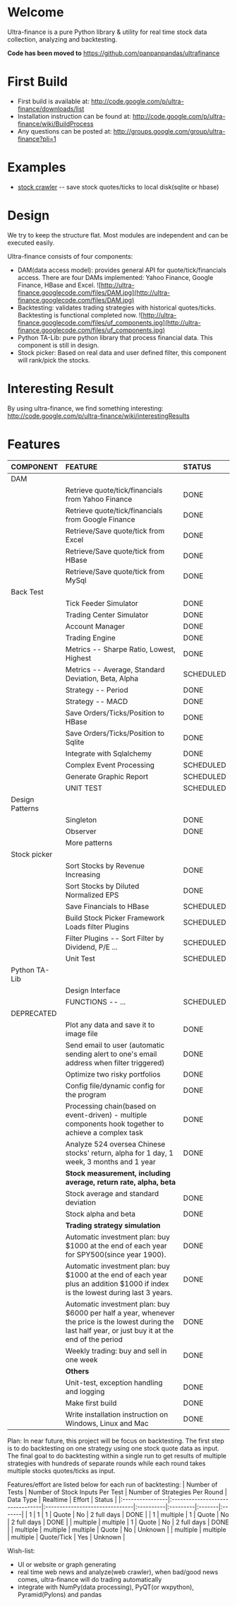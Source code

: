 # Welcome #

Ultra-finance is a pure Python library & utility for real time stock data collection, analyzing and backtesting.

**Code has been moved to** https://github.com/panpanpandas/ultrafinance


# First Build #
  * First build is available at: http://code.google.com/p/ultra-finance/downloads/list
  * Installation instruction can be found at: http://code.google.com/p/ultra-finance/wiki/BuildProcess
  * Any questions can be posted at: http://groups.google.com/group/ultra-finance?pli=1

# Examples #
  * [stock crawler](http://code.google.com/p/ultra-finance/wiki/stockCrawler) -- save stock quotes/ticks to local disk(sqlite or hbase)


# Design #
We try to keep the structure flat. Most modules are independent and can be executed easily.

Ultra-finance consists of four components:
  * DAM(data access model): provides general API for quote/tick/financials access. There are four DAMs implemented: Yahoo Finance, Google Finance, HBase and Excel. ![http://ultra-finance.googlecode.com/files/DAM.jpg](http://ultra-finance.googlecode.com/files/DAM.jpg)
  * Backtesting: validates trading strategies with historical quotes/ticks. Backtesting is functional completed now. ![http://ultra-finance.googlecode.com/files/uf_components.jpg](http://ultra-finance.googlecode.com/files/uf_components.jpg)
  * Python TA-Lib: pure python library that process financial data. This component is still in design.
  * Stock picker: Based on real data and user defined filter, this component will rank/pick the stocks.

# Interesting Result #
By using ultra-finance, we find something interesting:
http://code.google.com/p/ultra-finance/wiki/interestingResults

# Features #
| COMPONENT | FEATURE | STATUS|
|:----------|:--------|:------|
| DAM |  |  |
|  | Retrieve quote/tick/financials from Yahoo Finance | DONE |
|  | Retrieve quote/tick/financials from Google Finance | DONE |
|  | Retrieve/Save quote/tick from Excel | DONE |
|  | Retrieve/Save quote/tick from HBase | DONE |
|  | Retrieve/Save quote/tick from MySql | DONE |
| Back Test |  |  |
|  | Tick Feeder Simulator | DONE |
|  | Trading Center Simulator | DONE |
|  | Account Manager | DONE |
|  | Trading Engine | DONE |
|  | Metrics -- Sharpe Ratio, Lowest, Highest | DONE |
|  | Metrics -- Average, Standard Deviation, Beta, Alpha | SCHEDULED |
|  | Strategy -- Period | DONE |
|  | Strategy -- MACD | DONE |
|  | Save Orders/Ticks/Position to HBase | DONE |
|  | Save Orders/Ticks/Position to Sqlite | DONE |
|  | Integrate with Sqlalchemy | DONE |
|  | Complex Event Processing | SCHEDULED |
|  | Generate Graphic Report | SCHEDULED |
|  | UNIT TEST | SCHEDULED |
| Design Patterns |  |  |
|  | Singleton | DONE |
|  | Observer | DONE |
|  | More patterns|  |
| Stock picker |  |  |
|  | Sort Stocks by Revenue Increasing | DONE |
|  | Sort Stocks by Diluted Normalized EPS | DONE |
|  | Save Financials to HBase | SCHEDULED |
|  | Build Stock Picker Framework Loads filter Plugins | SCHEDULED |
|  | Filter Plugins -- Sort Filter by Dividend, P/E ... | SCHEDULED |
|  | Unit Test | SCHEDULED |
| Python TA-Lib |  |  |
|  | Design Interface |  |
|  | FUNCTIONS -- ... | SCHEDULED |
| DEPRECATED |  |  |
|  | Plot any data and save it to image file | DONE |
|  | Send email to user (automatic sending alert to one's email address when filter triggered) | DONE |
|  | Optimize two risky portfolios | DONE |
|  | Config file/dynamic config for the program | DONE |
|  | Processing chain(based on event-driven) - multiple components hook together to achieve a complex task | DONE |
|  | Analyze 524 oversea Chinese stocks' return, alpha for 1 day, 1 week, 3 months and 1 year | DONE |
|  | **Stock measurement, including average, return rate, alpha, beta** |  |
|  | Stock average and standard deviation | DONE |
|  | Stock alpha and beta | DONE |
|  | **Trading strategy simulation**  |  |
|  | Automatic investment plan: buy $1000 at the end of each year for SPY500(since year 1900). | DONE |
|  | Automatic investment plan: buy $1000 at the end of each year plus an addition $1000 if index is the lowest during last 3 years. | DONE |
|  | Automatic investment plan: buy $6000 per half a year, whenever the price is the lowest during the last half year, or just buy it at the end of the period | DONE |
|  | Weekly trading: buy and sell in one week | DONE |
|  | **Others** |  |
|  | Unit-test, exception handling and logging | DONE |
|  | Make first build | DONE |
|  | Write installation instruction on Windows, Linux and Mac | DONE |

Plan:
In near future, this project will be focus on backtesting. The first step is to do backtesting on one strategy using one stock quote data as input. The final goal to do backtesting within a single run to get results of multiple strategies with hundreds of separate rounds while each round takes multiple stocks quotes/ticks as input.

Features/effort are listed below for each run of backtesting:
| Number of Tests | Number of Stock Inputs Per Test | Number of Strategies Per Round | Data Type | Realtime | Effort | Status |
|:----------------|:--------------------------------|:-------------------------------|:----------|:---------|:-------|:-------|
| 1 | 1 | 1 | Quote | No | 2 full days | DONE |
| 1 | multiple | 1 | Quote |  No | 2 full days | DONE |
| multiple | multiple | 1 | Quote |  No | 2 full days | DONE |
| multiple | multiple | multiple | Quote |  No | Unknown |
| multiple | multiple | multiple | Quote/Tick |  Yes | Unknown |

Wish-list:
  * UI or website or graph generating
  * real time web news and analyze(web crawler), when bad/good news comes, ultra-finance will do trading automatically
  * integrate with NumPy(data processing), PyQT(or wxpython), Pyramid(Pylons) and pandas
